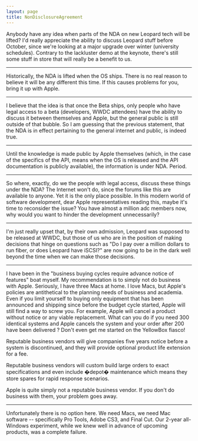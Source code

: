```yaml
---
layout: page
title: NonDisclosureAgreement
---
```


Anybody have any idea when parts of the NDA on new Leopard tech will be lifted?  I'd really appreciate the ability to discuss Leopard stuff before October, since we're looking at a major upgrade over winter (university schedules).  Contrary to the lackluster demo at the keynote, there's still some stuff in store that will really be a benefit to us.

----
Historically, the NDA is lifted when the OS ships. There is no real reason to believe it will be any different this time. If this causes problems for you, bring it up with Apple.

----

I believe that the idea is that once the Beta ships, only people who have legal access to a beta (developers, WWDC attendees) have the ability to discuss it between themselves and Apple, but the general public is still outside of that bubble. So I am guessing that the previous statement, that the NDA is in effect pertaining to the general internet and public, is indeed true.

----

Until the knowledge is made public by Apple themselves (which, in the case of the specifics of the API, means when the OS is released and the API documentation is publicly available), the information is under NDA. Period.

----

So where, exactly, do we the people with legal access, discuss these things under the NDA?  The Internet won't do, since the forums like this are available to anyone. Yet it is the only place possible.  In this modern world of software development, dear Apple representatives reading this, maybe it's time to reconsider the issue?  You have almost a million adc members now, why would you want to hinder the development unnecessarily?

----

I'm just really upset that, by their own admission, Leopard was supposed to be released at WWDC, but those of us who are in the position of making decisions that hinge on questions such as "Do I pay over a million dollars to run fiber, or does Leopard have iSCSI?" are now going to be in the dark well beyond the time when we can make those decisions.

----

I have been in the "business buying cycles require advance notice of features" boat myself.  My recommendation is to simply not do business with Apple.  Seriously, I have three Macs at home.  I love Macs, but Apple's policies are antithetical to the planning needs of business and academia.  Even if you limit yourself to buying only equipment that has been announced and shipping since before the budget cycle started, Apple will still find a way to screw you.  For example, Apple will cancel a product without notice or any viable replacement.  What can you do if you need 300 identical systems and Apple cancels the system and your order after 200 have been delivered ?  Don't even get me started on the YellowBox fiasco!

Reputable business vendors will give companies five years notice before a system is discontinued, and they will provide optional product life extension for a fee.

Reputable business vendors will custom build large orders to exact specifications and even include �depot� maintenance which means they store spares for rapid response scenarios.

Apple is quite simply not a reputable business vendor.  If you don't do business with them, your problem goes away.

----

Unfortunately there is no option here.  We need Macs, we need Mac software -- specifically Pro Tools, Adobe CS3, and Final Cut.  Our 2-year all-Windows experiment, while we knew well in advance of upcoming products, was a complete failure.

